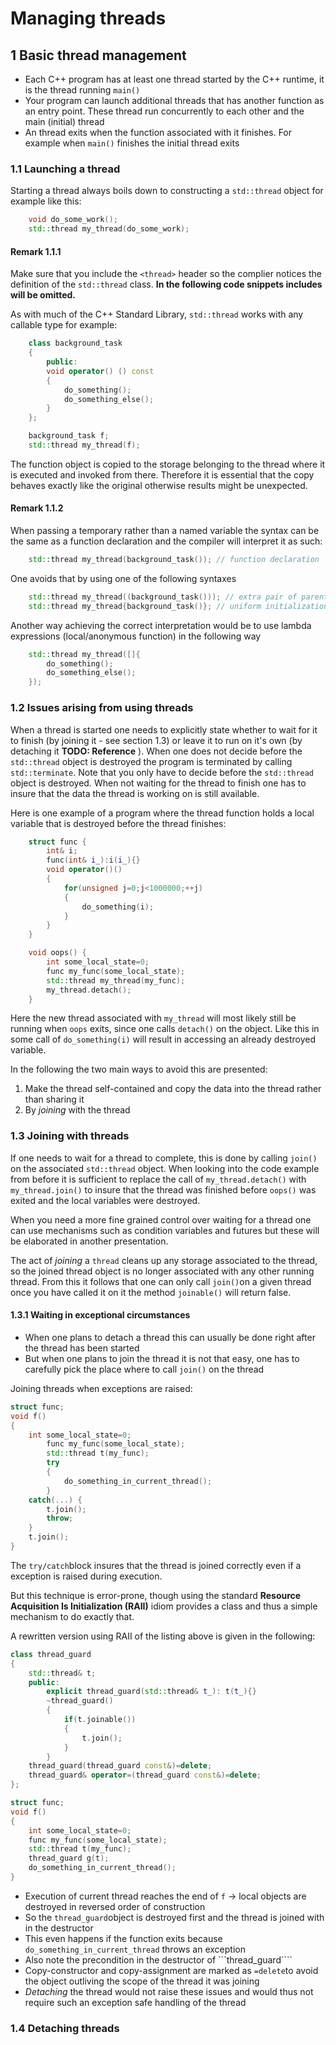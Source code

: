 # Managing threads

## 1 Basic thread management

- Each C++ program has at least one thread started by the C++ runtime, it is the thread running ```main()```
- Your program can launch additional threads that has another function as an entry point. These thread run concurrently to each other and the main (initial) thread
- An thread exits when the function associated with it finishes. For example when      ```main()``` finishes the initial thread exits

### 1.1 Launching a thread

Starting a thread always boils down to constructing a ```std::thread``` object for example like this:

````cpp
    void do_some_work();
    std::thread my_thread(do_some_work);
````

#### Remark 1.1.1

Make sure that you include the ```<thread>``` header so the complier notices the definition of the ```std::thread``` class. **In the following code snippets includes will be omitted.**

As with much of the C++ Standard Library, ```std::thread``` works with any callable type for example:

````cpp
    class background_task
    {
        public:
        void operator() () const
        {
            do_something();
            do_something_else();
        }
    };

    background_task f;
    std::thread my_thread(f);
````

The function object is copied to the storage belonging to the thread where it is executed and invoked from there. Therefore it is essential that the copy behaves exactly like the original otherwise results might be unexpected.

#### Remark 1.1.2

When passing a temporary rather than a named variable the syntax can be the same as a function declaration and the compiler will interpret it as such:

````cpp
    std::thread my_thread(background_task()); // function declaration
````

One avoids that by using one of the following syntaxes

````cpp
    std::thread my_thread((background_task())); // extra pair of parentheses 
    std::thread my_thread{background_task()}; // uniform initialization syntax
````

Another way achieving the correct interpretation would be to use lambda expressions (local/anonymous function) in the following way

````cpp
    std::thread my_thread([]{
        do_something();
        do_something_else();
    });
````

### 1.2 Issues arising from using threads

When a thread is started one needs to explicitly state whether to wait for it to finish (by joining it - see section 1.3) or leave it to run on it's own (by detaching it **TODO: Reference** ). When one does not decide before the ```std::thread``` object is destroyed the program is terminated by calling ```std::terminate```. Note that you only have to decide before the ```std::thread``` object is destroyed. When not waiting for the thread to finish one has to insure that the data the thread is working on is still available.

Here is one example of a program where the thread function holds a local variable that is destroyed before the thread finishes:

````cpp
    struct func {
        int& i;
        func(int& i_):i(i_){}
        void operator()()
        {
            for(unsigned j=0;j<1000000;++j)
            {
                do_something(i);
            }
        }
    }

    void oops() {
        int some_local_state=0;
        func my_func(some_local_state);
        std::thread my_thread(my_func);
        my_thread.detach();
    }
````

Here the new thread associated with ```my_thread``` will most likely still be running when ```oops``` exits, since one calls ```detach()``` on the object. Like this in some call of ```do_something(i)``` will result in accessing an already destroyed variable.

In the following the two main ways to avoid this are presented:

1. Make the thread self-contained and copy the data into the thread rather than sharing it
2. By *joining* with the thread

### 1.3 Joining with threads

If one needs to wait for a thread to complete, this is done by calling ```join()``` on the associated ```std::thread``` object. When looking into the code example from before it is sufficient to replace the call of  ```my_thread.detach()``` with ```my_thread.join()``` to insure that the thread was finished before ```oops()``` was exited and the local variables were destroyed.

When you need a more fine grained control over waiting for a thread one can use mechanisms such as condition variables and futures but these will be elaborated in another presentation.

The act of *joining* a ```thread``` cleans up any storage associated to the thread, so the joined thread object is no longer associated with any other running thread. From this it follows that one can only call ```join()```on a given thread once you have called it on it the method ```joinable()``` will return false.

#### 1.3.1 Waiting in exceptional circumstances

- When one plans to detach a thread this can usually be done right after the thread has been started
- But when one plans to join the thread it is not that easy, one has to carefully pick the place where to call ```join()``` on the thread

Joining threads when exceptions are raised:

````cpp
struct func;
void f()
{
    int some_local_state=0;
        func my_func(some_local_state);
        std::thread t(my_func);
        try
        {
            do_something_in_current_thread();
        }
    catch(...) {
        t.join();
        throw; 
    }
    t.join();
}
````

The ```try/catch```block insures that the thread is joined correctly even if a exception is raised during execution.

But this technique is error-prone, though using the standard **Resource Acquisition Is Initialization (RAII)** idiom provides a class and thus a simple mechanism to do exactly that.

A rewritten version using RAII of the listing above is given in the following:

````cpp
class thread_guard
{
    std::thread& t;
    public:
        explicit thread_guard(std::thread& t_): t(t_){}
        ~thread_guard()
        {
            if(t.joinable())
            {
                t.join(); 
            }
        }
    thread_guard(thread_guard const&)=delete;
    thread_guard& operator=(thread_guard const&)=delete;
};

struct func;
void f()
{
    int some_local_state=0;
    func my_func(some_local_state);
    std::thread t(my_func);
    thread_guard g(t);
    do_something_in_current_thread();
}
````

- Execution of current thread reaches the end of ```f``` -> local objects are destroyed in reversed order of construction
- So the ```thread_guard```object is destroyed first and the thread is joined with in the destructor
- This even happens if the function exits because ```do_something_in_current_thread```
throws an exception
- Also note the precondition in the destructor of ```thread_guard````
- Copy-constructor and copy-assignment are marked as ```=delete```to avoid the object outliving the scope of the thread it was joining
- *Detaching* the thread would not raise these issues and would thus not require such an exception safe handling of the thread

### 1.4 Detaching threads
